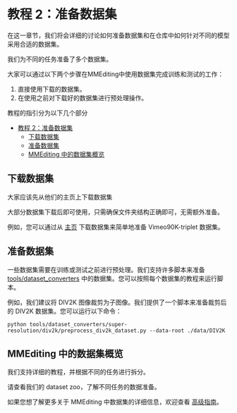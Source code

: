 # <span id="jump1">教程 2：准备数据集</span>

在这一章节，我们将会详细的讨论如何准备数据集和在仓库中如何针对不同的模型采用合适的数据集。

我们为不同的任务准备了多个数据集。

大家可以通过以下两个步骤在MMEditing中使用数据集完成训练和测试的工作：

1. 直接使用下载的数据集。
2. 在使用之前对下载好的数据集进行预处理操作。

教程的指引分为以下几个部分

- [教程 2：准备数据集](#jump1)
  - [下载数据集](#jump2)
  - [准备数据集](#jump3)
  - [MMEditing 中的数据集概览](#jump4)

## <span id="jump2">下载数据集</span>

大家应该先从他们的主页上下载数据集

大部分数据集下载后即可使用，只需确保文件夹结构正确即可，无需额外准备。

例如，您可以通过从 [主页](http://toflow.csail.mit.edu/) 下载数据集来简单地准备 Vimeo90K-triplet 数据集。

## <span id="jump3">准备数据集</span>

一些数据集需要在训练或测试之前进行预处理。我们支持许多脚本来准备 [tools/dataset_converters](https://github.com/open-mmlab/mmediting/tree/1.x/tools/dataset_converters) 中的数据集。您可以按照每个数据集的教程来运行脚本。

例如，我们建议将 DIV2K 图像裁剪为子图像。我们提供了一个脚本来准备裁剪后的 DIV2K 数据集。您可以运行以下命令：

```shell
python tools/dataset_converters/super-resolution/div2k/preprocess_div2k_dataset.py --data-root ./data/DIV2K
```

## <span id="jump4">MMEditing 中的数据集概览</span>

我们支持详细的教程，并根据不同的任务进行拆分。

请查看我们的 dataset zoo，了解不同任务的数据准备。

如果您想了解更多关于 MMEditing 中数据集的详细信息，欢迎查看 [高级指南](../howto/dataset.md)。

